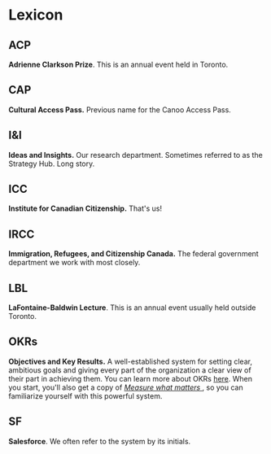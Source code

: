 # Lexicon

## ACP
__Adrienne Clarkson Prize__. This is an annual event held in Toronto.

## CAP
__Cultural Access Pass.__ Previous name for the Canoo Access Pass.

## I&I
__Ideas and Insights.__ Our research department. Sometimes referred to as the Strategy Hub. Long story.

## ICC
__Institute for Canadian Citizenship.__ That's us!

## IRCC
__Immigration, Refugees, and Citizenship Canada.__ The federal government department we work with most closely.

## LBL
__LaFontaine-Baldwin Lecture__. This is an annual event usually held outside Toronto.

## OKRs
__Objectives and Key Results.__ A well-established system for setting clear, ambitious goals and giving every part of the organization a clear view of their part in achieving them. You can learn more about OKRs [here](https://www.whatmatters.com/get-started). When you start, you'll also get a copy of [*Measure what matters* ](https://www.chapters.indigo.ca/en-ca/books/measure-what-matters-how-google/9780525536222-item.html), so you can familiarize yourself with this powerful system.

## SF
__Salesforce__. We often refer to the system by its initials.
